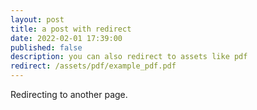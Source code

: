 ```yaml
---
layout: post
title: a post with redirect
date: 2022-02-01 17:39:00
published: false
description: you can also redirect to assets like pdf
redirect: /assets/pdf/example_pdf.pdf
---
```


Redirecting to another page.
